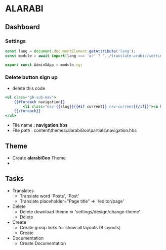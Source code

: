 # ALARABI

## Dashboard
### Settings

```js
const lang = document.documentElement.getAttribute('lang');
const module = await import(lang === 'ar' ? '../translate-arabic/settings-ar.mjs' : './index-f6338b55.mjs');

export const AdminXApp = module.cg;

```
### Delete button sign up
- delete this code 
```hbs
<ul class="gh-sub-nav">
    {{#foreach navigation}}
        <li class="nav-{{slug}}{{#if current}} nav-current{{/if}}"><a href="{{url absolute="true"}}" class="gh-sub-nav-menu-item" aria-label="{{t "{label} navigation link" label=label}}">{{label}}</a></li>
    {{/foreach}}
</ul>

```
- FIle name : **navigation.hbs** 
- FIle path : content\themes\alarabiGoo\partials\navigation.hbs


## Theme
- Create **alarabiGoo** Theme
- 



## Tasks
- Translates
  - Translate word 'Posts', 'Post'
  - Translate placeholder="Page title" => '/editor/page'
- Delete
  - Delete download theme => 'settings/design/change-theme'
  - Delete
- Create 
  - Create group links for show all layouts (8 layouts)
  - Create
- Documentation
  - Create Documentation